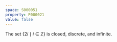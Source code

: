 ```yaml
---
space: S000051
property: P000021
value: false
---
```


The set $\{2i\mid i\in\mathbb Z\}$ is closed, discrete, and infinite.

